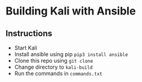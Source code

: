 # Building Kali with Ansible

## Instructions
- Start Kali
- Install ansible using pip `pip3 install ansible`
- Clone this repo using `git clone`
- Change directory to `kali-build`
- Run the commands in `commands.txt`